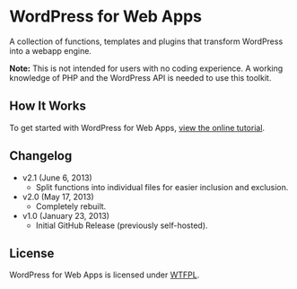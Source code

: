 # WordPress for Web Apps
A collection of functions, templates and plugins that transform WordPress into a webapp engine.

**Note:** This is not intended for users with no coding experience. A working knowledge of PHP and the WordPress API is needed to use this toolkit.

## How It Works
To get started with WordPress for Web Apps, [view the online tutorial](http://cferdinandi.github.com/web-app-starter-kit/).

## Changelog
* v2.1 (June 6, 2013)
  * Split functions into individual files for easier inclusion and exclusion.
* v2.0 (May 17, 2013)
  * Completely rebuilt.
* v1.0 (January 23, 2013)
  * Initial GitHub Release (previously self-hosted).

## License
WordPress for Web Apps is licensed under [WTFPL](http://www.wtfpl.net/).
